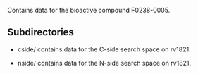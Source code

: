 Contains data for the bioactive compound F0238-0005.

## Subdirectories

- cside/ contains data for the C-side search space on rv1821.

- nside/ contains data for the N-side search space on rv1821.

